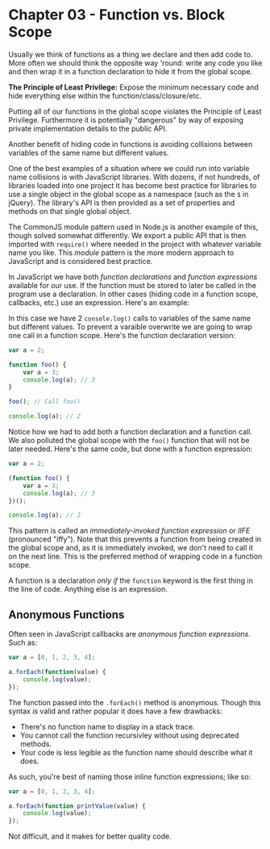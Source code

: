 # Chapter 03 - Function vs. Block Scope

Usually we think of functions as a thing we declare and then add code to.
More often we should think the opposite way 'round: write any code you like
and then wrap it in a function declaration to hide it from the global scope.

**The Principle of Least Privilege:** Expose the minimum necessary code and
hide everything else within the function/class/closure/etc.

Putting all of our functions in the global scope violates the Principle
of Least Privilege. Furthermore it is potentially "dangerous" by way
of exposing private implementation details to the public API.

Another benefit of hiding code in functions is avoiding collisions
between variables of the same name but different values.

One of the best examples of a situation where we could run into variable
name collisions is with JavaScript libraries. With dozens, if not hundreds,
of libraries loaded into one project it has become best practice for libraries
to use a single object in the global scope as a namespace (such as the `$`
in jQuery). The library's API is then provided as a set of properties and
methods on that single global object.

The CommonJS module pattern used in Node.js is another example of this,
though solved somewhat differently. We export a public API that is then
imported with `require()` where needed in the project with whatever variable
name you like. This _module_ pattern is the more modern approach to JavaScript
and is considered best practice.

In JavaScript we have both _function declarations_ and _function expressions_
available for our use. If the function must be stored to later be called
in the program use a declaration. In other cases (hiding code in a function
scope, callbacks, etc.) use an expression. Here's an example:

In this case we have 2 `console.log()` calls to variables of the same name but
different values. To prevent a varaible overwrite we are going to wrap one
call in a function scope. Here's the function declaration version:

```javascript
var a = 2;

function foo() {
    var a = 3;
    console.log(a); // 3
}

foo(); // Call foo()

console.log(a); // 2
```

Notice how we had to add both a function declaration and a function call.
We also polluted the global scope with the `foo()` function that will not
be later needed. Here's the same code, but done with a function expression:

```javascript
var a = 2;

(function foo() {
    var a = 3;
    console.log(a); // 3
})();

console.log(a); // 2
```

This pattern is called an _immediately-invoked function expression_ or _IIFE_
(pronounced "iffy"). Note that this prevents a function from being created in
the global scope and, as it is immediately invoked, we don't need to call it
on the next line. This is the preferred method of wrapping code in a function
scope.

A function is a declaration _only if_ the `function` keyword is the first thing
in the line of code. Anything else is an expression.

## Anonymous Functions

Often seen in JavaScript callbacks are _anonymous function expressions_.
Such as:

```javascript
var a = [0, 1, 2, 3, 4];

a.forEach(function(value) {
    console.log(value);
});
```

The function passed into the `.forEach()` method is anonymous.
Though this syntax _is_ valid and rather popular it does have a few drawbacks:

- There's no function name to display in a stack trace.
- You cannot call the function recursivley without using deprecated methods.
- Your code is less legible as the function name should describe what it does.

As such, you're best of naming those inline function expressions; like so:

```javascript
var a = [0, 1, 2, 3, 4];

a.forEach(function printValue(value) {
    console.log(value);
});
```

Not difficult, and it makes for better quality code.
